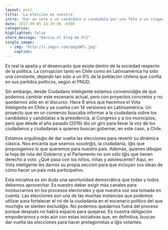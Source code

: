 ```yaml
---
layout: post
title: 'La elección es nuestra'
intro: 'Dar un voto a un candidato o candidata por una foto o un slogan ha quedado obsoleto. Hoy los ciudadanos y ciudadanas buscamos ideas y propuestas que nos hagan sentido y nos permitan identificarnos en nuestro diario vivir.'
date: 2017-09-05 14:30:00 -0300
categories:
highlighted: false
share_message: "Revisa el blog de FCI"
single_image:
  - img: "http://i.imgur.com/qegzWFL.jpg"
    caption:
---
```

Es real la apatía y el desencanto que existe dentro de la sociedad respecto de la política. La corrupción tanto en Chile como en Latinoamérica ha sido una constante, dejando tan sólo a un 6% de la población chilena que confía en sus partidos políticos, según el PNUD.

Sin embargo, desde Ciudadano Inteligente estamos convencid@s de que podemos cambiar este escenario actual, pero con proyectos concretos y no quedarnos sólo en el discurso. Hace 8 años que hacemos el Vota Inteligente en Chile y ya cuenta con 14 versiones en Latinoamérica. Un proyecto que en un comienzo buscaba informar a la ciudadanía sobre los candidatos y candidatas a la presidencia, al Congreso y a los municipios, pero que desde el año pasado (2016) dio un giro para llevar la voz de los ciudadanos y ciudadanas a quienes buscan gobernar, en este caso, a Chile.

Estamos orgullos@s de dar vuelta las elecciones para revertir su dinámica clásica. Nos encanta que seamos nosotr@s, la ciudadanía, l@s que propongamos lo que queremos para nuestro país. Además, quienes dibujan la hoja de ruta del Gobierno y el Parlamento no son sólo l@s que tienen derecho a voto. ¿Qué pasa con los niños, niñas y adolescente? Aquí, en Vota inteligente les damos su propia sección para que incluyan sus ideas de cómo hacer un país más participativo.

Esta iniciativa es sin duda una oportunidad democrática que todas y todos debemos aprovechar. Es nuestro deber exigir más canales para involucrarnos en los procesos electorales y que nuestra voz sea tomada en cuenta. Las elecciones son una de las muchas instancias que podemos utilizar para fortalecer el rol de la ciudadanía en el escenario político del que much@s se sienten excluid@s. No podemos quedarnos fuera del proceso porque después no habrá espacio para quejarse. Es nuestra obligación empoderarnos y más aún con estas iniciativas que, en definitiva, buscan dar vuelta las elecciones para hacer protagonistas a l@s votantes.
